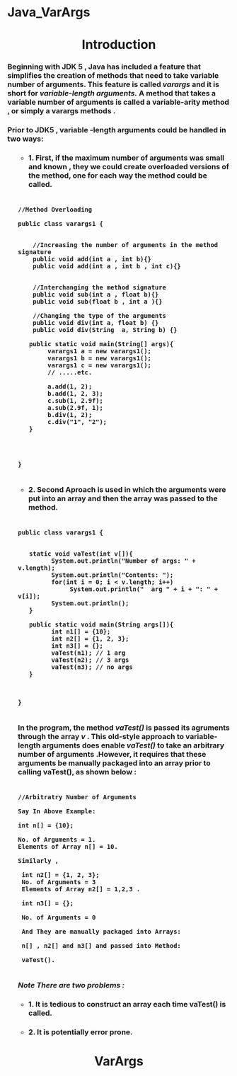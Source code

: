 # Java_VarArgs


<h1 align="Center"> Introduction </h1>

<h3>Beginning with JDK 5 , Java has included a feature that simplifies the creation of methods that need to take variable number of arguments. This feature is called <i>varargs</i> and it is short for <i>variable-length arguments.</i> A method that takes a variable number of arguments is called a variable-arity method , or simply a varargs methods .</h3> 


<h3> Prior to JDK5 , variable -length arguments could be handled in two ways:</h3>

<ul>
<ul>

<h3> <li> 1. First, if the  maximum number of arguments was small and known , they we could create overloaded versions of the method, one for each way the method could be called. </li> </ul>


<h3 align=left>

```Syntax

//Method Overloading 

public class varargs1 {
    

    //Increasing the number of arguments in the method signature
    public void add(int a , int b){}
    public void add(int a , int b , int c){}
	

    //Interchanging the method signature 
    public void sub(int a , float b){}
    public void sub(float b , int a ){}

    //Changing the type of the arguments
    public void div(int a, float b) {}
    public void div(String  a, String b) {}

   public static void main(String[] args){
        varargs1 a = new varargs1();
        varargs1 b = new varargs1();
        varargs1 c = new varargs1();
        // .....etc.

        a.add(1, 2);
        b.add(1, 2, 3);
        c.sub(1, 2.9f);
        a.sub(2.9f, 1);
        b.div(1, 2);
        c.div("1", "2");
   }
    


    
}


```

</h3>
</ul>
</ul>

<ul>
<ul>

<h3> <li> 2. Second Aproach is used in which the arguments were put into an array and then the array was passed to the method. </li> </ul>


<h3 align=left>

```Syntax

public class varargs1 {
    

   static void vaTest(int v[]){ 
         System.out.println("Number of args: " + v.length);
         System.out.println("Contents: ");
         for(int i = 0; i < v.length; i++)
              System.out.println("  arg " + i + ": " + v[i]);
         System.out.println();
   }

   public static void main(String args[]){
         int n1[] = {10};
         int n2[] = {1, 2, 3};
         int n3[] = {};
         vaTest(n1); // 1 arg
         vaTest(n2); // 3 args
         vaTest(n3); // no args
   }


    
}


```
</h3>


<h3> In the program, the method <i> vaTest() </i> is passed its agruments through the array <i> v </i> . This old-style approach to variable-length arguments does enable <i>vaTest()</i> to take an arbitrary number of arguments .However, it requires that these arguments be manually packaged into an array prior to calling vaTest(), as shown below :</h3>

<h3 align=left>

```Syntax

//Arbitratry Number of Arguments

Say In Above Example:

int n[] = {10};

No. of Arguments = 1.
Elements of Array n[] = 10.

Similarly ,
 
 int n2[] = {1, 2, 3};
 No. of Arguments = 3
 Elements of Array n2[] = 1,2,3 .
 
 int n3[] = {};
 
 No. of Arguments = 0
 
 And They are manually packaged into Arrays:
 
 n[] , n2[] and n3[] and passed into Method:
 
 vaTest().


```
</h3>

<h3> <i></ins>Note</ins> There are two problems :</i></h3>
<ul>
<h3> <li>1. It is tedious to construct an array each time vaTest() is called. </li></h3>
<h3> <li>2. It is potentially error prone.</li></h3>
</ul>
</ul>
</ul>


<h1 align="Center"> VarArgs </h1>
